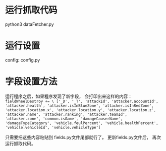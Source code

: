 # 运行抓取代码
python3 dataFetcher.py

# 运行设置
config: config.py

# 字段设置方法
运行程序之后，如果程序发现了新字段， 会打印出来这样的内容：
`fieldWheelDestroy += \
['_D', '_T', 'attackId', 'attacker.accountId', 'attacker.health', 'attacker.isInBlueZone', 'attacker.isInRedZone', 'attacker.location.x', 'attacker.location.y', 'attacker.location.z', 'attacker.name', 'attacker.ranking', 'attacker.teamId', 'attacker.zone', 'common.isGame', 'damageCauserName', 'damageTypeCategory', 'vehicle.feulPercent', 'vehicle.healthPercent', 'vehicle.vehicleId', 'vehicle.vehicleType']`

只需要把这些内容粘贴到 fields.py文件尾部就行了。
更新fields.py文件后， 再次运行抓取代码。